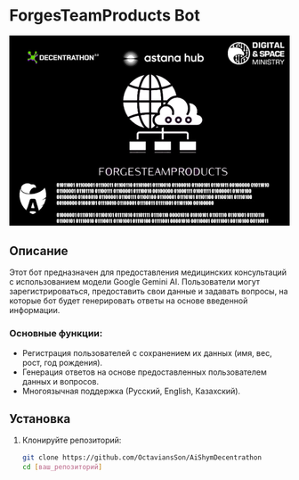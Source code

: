 # ForgesTeamProducts Bot

![Forges Team Products Logo](ForgesTeamProductsLogo.jpg)

## Описание

Этот бот предназначен для предоставления медицинских консультаций с использованием модели Google Gemini AI. Пользователи могут зарегистрироваться, предоставить свои данные и задавать вопросы, на которые бот будет генерировать ответы на основе введенной информации.

### Основные функции:

- Регистрация пользователей с сохранением их данных (имя, вес, рост, год рождения).
- Генерация ответов на основе предоставленных пользователем данных и вопросов.
- Многоязычная поддержка (Русский, English, Казахский).

## Установка

1. Клонируйте репозиторий:
   ```bash
   git clone https://github.com/OctaviansSon/AiShymDecentrathon
   cd [ваш_репозиторий]
